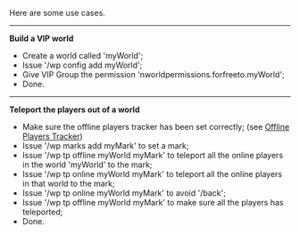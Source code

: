 Here are some use cases.

***
**Build a VIP world**
- Create a world called 'myWorld';
- Issue '/wp config add myWorld';
- Give VIP Group the permission 'nworldpermissions.forfreeto.myWorld';
- Done.

***
**Teleport the players out of a world**
- Make sure the offline players tracker has been set correctly; (see [Offline Players Tracker](https://github.com/yueyinqiu/NWorldPermissions/wiki/Offline-Players-Tracker))
- Issue '/wp marks add myMark' to set a mark;
- Issue '/wp tp offline myWorld myMark' to teleport all the online players in the world 'myWorld' to the mark;
- Issue '/wp tp online myWorld myMark' to teleport all the online players in that world to the mark;
- Issue '/wp tp online myWorld myMark' to avoid '/back';
- Issue '/wp tp offline myWorld myMark' to make sure all the players has teleported;
- Done.
